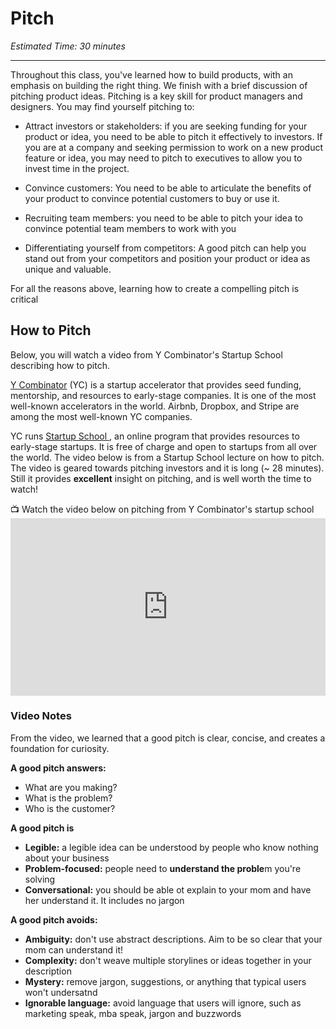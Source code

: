 # Pitch

*Estimated Time: 30 minutes*

---

Throughout this class, you've learned how to build products, with an emphasis on building the right thing. We finish with a brief discussion of pitching product ideas. Pitching is a key skill for product managers and designers. You may find yourself pitching to:

- Attract investors or stakeholders: if you are seeking funding for your product or idea, you need to be able to pitch it effectively to investors. If you are at a company and seeking permission to work on a new product feature or idea, you may need to pitch to executives to allow you to invest time in the project.

- Convince customers: You need to be able to articulate the benefits of your product to convince potential customers to buy or use it.

- Recruiting team members: you need to be able to pitch your idea to convince potential team members to work with you 

- Differentiating yourself from competitors: A good pitch can help you stand out from your competitors and position your product or idea as unique and valuable.

For all the reasons above, learning how to create a compelling pitch is critical


## How to Pitch 

Below, you will watch a video from Y Combinator's Startup School describing how to pitch. 

<a href="https://www.ycombinator.com/" target="_blank">Y Combinator</a> (YC) is a startup accelerator that provides seed funding, mentorship, and resources to early-stage companies. It is one of the most well-known accelerators in the world. Airbnb, Dropbox, and Stripe are among the most well-known YC companies.

YC runs <a href="https://www.startupschool.org/" target="_blank"> Startup School <a>, an online program that provides resources to early-stage startups. It is free of charge and open to startups from all over the world. The video below is from a Startup School lecture on how to pitch. The video is geared towards pitching investors and it is long (~ 28 minutes). Still it provides **excellent** insight on pitching, and is well worth the time to watch!

<aside> 
  📺 Watch the video below on pitching from Y Combinator's startup school
</aside>
  
<div style="position: relative; padding-bottom: 56.25%; height: 0;">
<iframe width="560" height="315" src="https://www.youtube.com/embed/17XZGUX_9iM" title="YouTube video player" frameborder="0" allow="accelerometer; autoplay; clipboard-write; encrypted-media; gyroscope; picture-in-picture; web-share" allowfullscreen style="position: absolute; top: 0; left: 0; width: 100%; height: 100%;"></iframe>
</div>



### Video Notes
From the video, we learned that a good pitch is clear, concise, and creates a foundation for curiosity. 

**A good pitch answers:**
- What are you making?
- What is the problem?
- Who is the customer?

**A good pitch is**
- **Legible:** a legible idea can be understood by people who know nothing about your business
- **Problem-focused:** people need to **understand the proble**m you're solving
- **Conversational:** you should be able ot explain to your mom and have her understand it. It includes no jargon

**A good pitch avoids:**
- **Ambiguity:** don't use abstract descriptions. Aim to be so clear that your mom can understand it!
- **Complexity:** don't weave multiple storylines or ideas together in your description
- **Mystery:** remove jargon, suggestions, or anything that typical users won't undersatnd
- **Ignorable language:** avoid language that users will ignore, such as marketing speak, mba speak, jargon and buzzwords 

